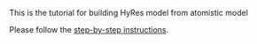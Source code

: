 This is the tutorial for building HyRes model from atomistic model

Please follow the [step-by-step instructions](https://brass-haircut-0a3.notion.site/atomistic-to-HyRes-2-8f48d7cbd84b4a7891bf76e3a8db9cc8?pvs=4).
